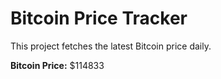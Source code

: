 # Bitcoin Price Tracker

This project fetches the latest Bitcoin price daily.

**Bitcoin Price:** $114833
